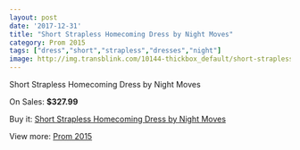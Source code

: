 ```yaml
---
layout: post
date: '2017-12-31'
title: "Short Strapless Homecoming Dress by Night Moves"
category: Prom 2015
tags: ["dress","short","strapless","dresses","night"]
image: http://img.transblink.com/10144-thickbox_default/short-strapless-homecoming-dress-by-night-moves.jpg
---
```

Short Strapless Homecoming Dress by Night Moves

On Sales: **$327.99**
<a href="https://www.transblink.com/en/prom-2015/3290-short-strapless-homecoming-dress-by-night-moves.html"><amp-img layout="responsive" width="600" height="600" src="//img.transblink.com/10144-thickbox_default/short-strapless-homecoming-dress-by-night-moves.jpg" alt="Short Strapless Homecoming Dress by Night Moves 0" /></a>
<a href="https://www.transblink.com/en/prom-2015/3290-short-strapless-homecoming-dress-by-night-moves.html"><amp-img layout="responsive" width="600" height="600" src="//img.transblink.com/10145-thickbox_default/short-strapless-homecoming-dress-by-night-moves.jpg" alt="Short Strapless Homecoming Dress by Night Moves 1" /></a>

Buy it: [Short Strapless Homecoming Dress by Night Moves](https://www.transblink.com/en/prom-2015/3290-short-strapless-homecoming-dress-by-night-moves.html "Short Strapless Homecoming Dress by Night Moves")

View more: [Prom 2015](https://www.transblink.com/en/10-prom-2015 "Prom 2015")
